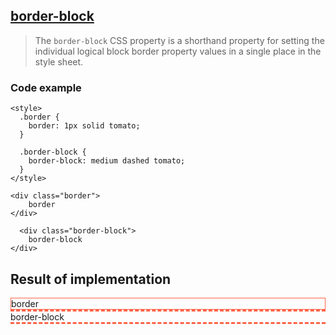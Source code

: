 ## [border-block](https://developer.mozilla.org/en-US/docs/Web/CSS/border-block)

> The `border-block` CSS property is a shorthand property for setting the individual logical block border property values in a single place in the style sheet.

### Code example
```
<style>
  .border {
    border: 1px solid tomato;
  }

  .border-block {
    border-block: medium dashed tomato;
  }
</style>

<div class="border">
    border
</div>

  <div class="border-block">
    border-block
</div>

```

## Result of implementation 
<style>
  .border {
    border: 1px solid tomato;
  }

  .border-block {
    border-block: medium dashed tomato;
  }
</style>

<div class="border">
    border
</div>

<div class="border-block">
    border-block
</div>

